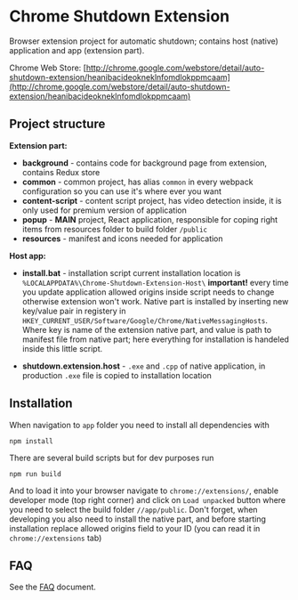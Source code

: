 # Chrome Shutdown Extension

Browser extension project for automatic shutdown; contains host (native) application and app (extension part).

Chrome Web Store: [http://chrome.google.com/webstore/detail/auto-shutdown-extension/heanibacideokneklnfomdlokppmcaam](http://chrome.google.com/webstore/detail/auto-shutdown-extension/heanibacideokneklnfomdlokppmcaam)

## Project structure

**Extension part:**

* **background** - contains code for background page from extension, contains Redux store
* **common** - common project, has alias `common` in every webpack configuration so you can use it's where ever you want
* **content-script** - content script project, has video detection inside, it is only used for premium version of application
* **popup** - **MAIN** project, React application, responsible for coping right items from resources folder to build folder `/public`
* **resources** - manifest and icons needed for application

**Host app:**

* **install.bat** - installation script current installation location is `%LOCALAPPDATA%\Chrome-Shutdown-Extension-Host\` **important!** every time you update application allowed origins inside script needs to change otherwise extension won't work. Native part is installed by inserting new key/value pair in registery in `HKEY_CURRENT_USER/Software/Google/Chrome/NativeMessagingHosts`. Where key is name of the extension native part, and value is path to manifest file from native part; here everything for installation is handeled inside this little script.

* **shutdown.extension.host** - `.exe` and `.cpp` of native application, in production `.exe` file is copied to installation location

## Installation

When navigation to `app` folder you need to install all dependencies with 

```
npm install
```

There are several build scripts but for dev purposes run 

```
npm run build
```

And to load it into your browser navigate to `chrome://extensions/`, enable developer mode (top right corner) and click on `Load unpacked` button where you need to select the build folder `//app/public`. Don't forget, when developing you also need to install the native part, and before starting installation replace allowed origins field to your ID (you can read it in `chrome://extensions` tab)

## FAQ

See the [FAQ](FAQ.md) document.

